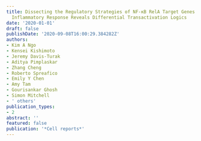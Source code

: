 ```yaml
---
title: Dissecting the Regulatory Strategies of NF-κB RelA Target Genes in the
  Inflammatory Response Reveals Differential Transactivation Logics
date: '2020-01-01'
draft: false
publishDate: '2020-09-08T16:00:29.384282Z'
authors:
- Kim A Ngo
- Kensei Kishimoto
- Jeremy Davis-Turak
- Aditya Pimplaskar
- Zhang Cheng
- Roberto Spreafico
- Emily Y Chen
- Amy Tam
- Gourisankar Ghosh
- Simon Mitchell
- ' others'
publication_types:
- 2
abstract: ''
featured: false
publication: '*Cell reports*'
---
```


